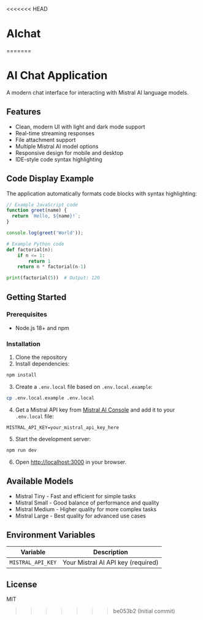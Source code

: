 <<<<<<< HEAD
# AIchat
=======
# AI Chat Application

A modern chat interface for interacting with Mistral AI language models.

## Features

- Clean, modern UI with light and dark mode support
- Real-time streaming responses
- File attachment support
- Multiple Mistral AI model options
- Responsive design for mobile and desktop
- IDE-style code syntax highlighting

## Code Display Example

The application automatically formats code blocks with syntax highlighting:

```javascript
// Example JavaScript code
function greet(name) {
  return `Hello, ${name}!`;
}

console.log(greet('World'));
```

```python
# Example Python code
def factorial(n):
    if n <= 1:
        return 1
    return n * factorial(n-1)

print(factorial(5))  # Output: 120
```

## Getting Started

### Prerequisites

- Node.js 18+ and npm

### Installation

1. Clone the repository
2. Install dependencies:

```bash
npm install
```

3. Create a `.env.local` file based on `.env.local.example`:

```bash
cp .env.local.example .env.local
```

4. Get a Mistral API key from [Mistral AI Console](https://console.mistral.ai/) and add it to your `.env.local` file:

```
MISTRAL_API_KEY=your_mistral_api_key_here
```

5. Start the development server:

```bash
npm run dev
```

6. Open [http://localhost:3000](http://localhost:3000) in your browser.

## Available Models

- Mistral Tiny - Fast and efficient for simple tasks
- Mistral Small - Good balance of performance and quality
- Mistral Medium - Higher quality for more complex tasks
- Mistral Large - Best quality for advanced use cases

## Environment Variables

| Variable | Description |
|----------|-------------|
| `MISTRAL_API_KEY` | Your Mistral AI API key (required) |

## License

MIT
>>>>>>> be053b2 (Initial commit)
